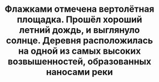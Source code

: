 ---
title: 'Флажками отмечена вертолётная площадка. Прошёл хороший летний дождь, и выглянуло солнце. Деревня расположилась на одной из самых высоких возвышенностей, образованных наносами реки'
location: 'Деревня Ярсино на реке Демьянка. Уватский район, Тюменская область, Россия'

tags: [all, 2015]
category: as-the-first-settlers
---